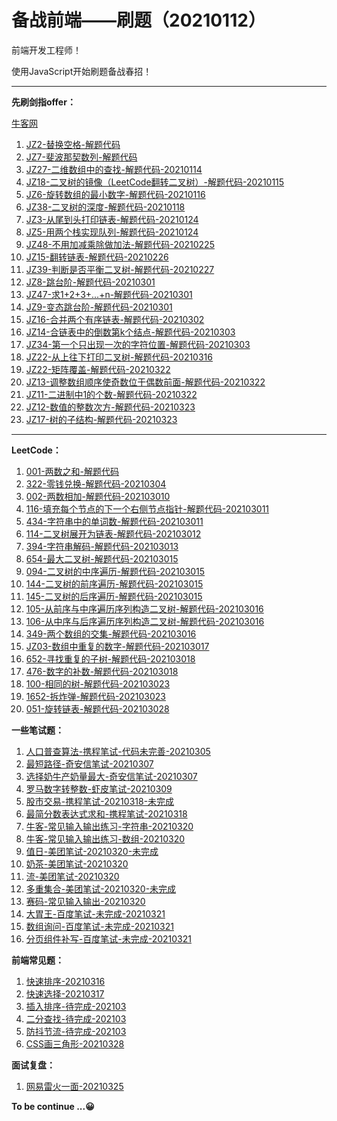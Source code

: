# 备战前端——刷题（20210112）

前端开发工程师！

使用JavaScript开始刷题备战春招！

------

**先刷剑指offer：**

[牛客网](https://www.nowcoder.com/ta/coding-interviews)

1. [JZ2-替换空格-解题代码](./jianzhiOffer/JZ2-替换空格.js)
2. [JZ7-斐波那契数列-解题代码](./jianzhiOffer/JZ7-斐波那契数列.js)
3. [JZ27-二维数组中的查找-解题代码-20210114](./jianzhiOffer/JZ1-二维数组中的查找.js)
4. [JZ18-二叉树的镜像（LeetCode翻转二叉树）-解题代码-20210115](./jianzhiOffer/JZ18-二叉树的镜像.js)
5. [JZ6-旋转数组的最小数字-解题代码-20210116](./jianzhiOffer/JZ6-旋转数组的最小数字.js)
6. [JZ38-二叉树的深度-解题代码-20210118](./jianzhiOffer/JZ38-二叉树的深度.js)
7. [JZ3-从尾到头打印链表-解题代码-20210124](./jianzhiOffer/JZ3-从尾到头打印链表.js)
8. [JZ5-用两个栈实现队列-解题代码-20210124](./jianzhiOffer/JZ5-用两个栈实现队列.js)
9. [JZ48-不用加减乘除做加法-解题代码-20210225](./jianzhiOffer/JZ48-不用加减乘除做加法.js)
10. [JZ15-翻转链表-解题代码-20210226](./jianzhiOffer/JZ15-反转链表.js)
11. [JZ39-判断是否平衡二叉树-解题代码-20210227](./jianzhiOffer/JZ39-平衡二叉树.js)
12. [JZ8-跳台阶-解题代码-20210301](./jianzhiOffer/JZ8-跳台阶.js)
13. [JZ47-求1+2+3+...+n-解题代码-20210301](./jianzhiOffer/JZ47-求1+2+3+...+n.js)
14. [JZ9-变态跳台阶-解题代码-20210301](./jianzhiOffer/JZ9-变态跳台阶.js)
15. [JZ16-合并两个有序链表-解题代码-20210302](./jianzhiOffer/JZ16-合并两个有序链表.js)
16. [JZ14-合链表中的倒数第k个结点-解题代码-20210303](./jianzhiOffer/JZ14-链表的倒数第k个结点.js)
17. [JZ34-第一个只出现一次的字符位置-解题代码-20210303](./jianzhiOffer/JZ34-第一个只出现一次的字符位置.js)
18. [JZ22-从上往下打印二叉树-解题代码-20210316](./jianzhiOffer/JZ22-从上往下打印二叉树.js)
19. [JZ22-矩阵覆盖-解题代码-20210322](./jianzhiOffer/JZ10-矩阵覆盖.js)
20. [JZ13-调整数组顺序使奇数位于偶数前面-解题代码-20210322](./jianzhiOffer/JZ13-调整数组顺序使奇数位于偶数前面.js)
21. [JZ11-二进制中1的个数-解题代码-20210322](./jianzhiOffer/JZ11-二进制中1的个数.js)
22. [JZ12-数值的整数次方-解题代码-20210323](./jianzhiOffer/JZ12-数值的整数次方.js)
23. [JZ17-树的子结构-解题代码-20210323](./jianzhiOffer/JZ17.树的子结构.js)




------

**LeetCode：**

1. [001-两数之和-解题代码](./LeetCode/LC01-twoSum.js)
2. [322-零钱兑换-解题代码-20210304](./LeetCode/LC322-零钱兑换.js)
3. [002-两数相加-解题代码-202103010](./LeetCode/LC002-两数相加.js)
4. [116-填充每个节点的下一个右侧节点指针-解题代码-202103011](./LeetCode/LC116-填充每个节点的下一个右侧节点指针.js)
5. [434-字符串中的单词数-解题代码-202103011](./LeetCode/LC434-字符串中的单词数.js)
6. [114-二叉树展开为链表-解题代码-202103012](./LeetCode/LC114-二叉树展开为链表.js)
7. [394-字符串解码-解题代码-202103013](./LeetCode/LC394-字符串解码.js)
8. [654-最大二叉树-解题代码-202103015](./LeetCode/LC654-最大二叉树.js)
9. [094-二叉树的中序遍历-解题代码-202103015](./LeetCode/LC094-二叉树的中序遍历.js)
10. [144-二叉树的前序遍历-解题代码-202103015](./LeetCode/LC144-二叉树的前序遍历.js)
11. [145-二叉树的后序遍历-解题代码-202103015](./LeetCode/LC145-二叉树的后序遍历.js)
12. [105-从前序与中序遍历序列构造二叉树-解题代码-202103016](./LeetCode/LC105-从前序与中序遍历序列构造二叉树.js)
13. [106-从中序与后序遍历序列构造二叉树-解题代码-202103016](./LeetCode/LC106.从中序与后序遍历序列构造二叉树.js)
14. [349-两个数组的交集-解题代码-202103016](./LeetCode/LC349-两个数组的交集.js)
15. [JZ03-数组中重复的数字-解题代码-202103017](./LeetCode/LC-JZ03数组中重复的数字.js)
16. [652-寻找重复的子树-解题代码-202103018](./LeetCode/LC652-寻找重复的子树.js)
17. [476-数字的补数-解题代码-202103018](./LeetCode/LC476-数字的补数.js)
18. [100-相同的树-解题代码-202103023](./LeetCode/LC100-相同的树.js)
19. [1652-拆炸弹-解题代码-202103023](./LeetCode/LC1652.拆炸弹.js)
19. [051-旋转链表-解题代码-202103028](./LeetCode/LC51-旋转链表.js)

**一些笔试题：**

1. [人口普查算法-携程笔试-代码未完善-20210305](./my_test/XC-人口普查算法.js)
2. [最短路径-奇安信笔试-20210307](./my_test/QAX-最短路径问题.js)
3. [选择奶牛产奶量最大-奇安信笔试-20210307](./my_test/QAX-奶牛产牛奶问题.js)
4. [罗马数字转整数-虾皮笔试-20210309](./my_test/XP1-罗马数字转整数.js)
5. [股市交易-携程笔试-20210318-未完成](./my_test/BS1-xiecheng-股市交易-未完成.js)
6. [最简分数表达式求和-携程笔试-20210318](./my_test/BS1-xiecheng-最简分数表达式求和.js)
7. [牛客-常见输入输出练习-字符串-20210320](./my_test/牛客-常见输入输出练习-字符串.js)
8. [牛客-常见输入输出练习-数组-20210320](./my_test/牛客-常见输入输出练习-数组.js)
9. [值日-美团笔试-20210320-未完成](./my_test/BS2-meituan-值日.js)
10. [奶茶-美团笔试-20210320](./my_test/BS2-meituan-奶茶.js)
11. [流-美团笔试-20210320](./my_test/BS2-meituan-流.js)
12. [多重集合-美团笔试-20210320-未完成](./my_test/BS2-meituan-多重集合.js)
13. [赛码-常见输入输出-20210320](./my_test/赛码-常见输入输出.js)
14. [大胃王-百度笔试-未完成-20210321](./my_test/BS3-baidu-大胃王-未完成.js)
15. [数组询问-百度笔试-未完成-20210321](./my_test/BS3-baidu-大胃王-未完成.js)
16. [分页组件补写-百度笔试-未完成-20210321](./my_test/BS3-baidu-分页组件-补写js代码-未完成)

**前端常见题：**

1. [快速排序-20210316](./FE_Algorithm/CJ1-快速排序.js)
2. [快速选择-20210317](./FE_Algorithm/CJ3-快速选择.js)
3. [插入排序-待完成-202103](./FE_Algorithm/)
4. [二分查找-待完成-202103](./FE_Algorithm/)
5. [防抖节流-待完成-202103](./FE_Algorithm/)
6. [CSS画三角形-20210328](./FE_Algorithm/CJ4-CSS画三角形.html)

**面试复盘：**

1. [网易雷火一面-20210325](./myInterview/网易雷火一面20210325.md)

**To be continue ...😀**